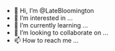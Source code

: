 - 👋 Hi, I’m @LateBloomington
- 👀 I’m interested in ...
- 🌱 I’m currently learning ...
- 💞️ I’m looking to collaborate on ...
- 📫 How to reach me ...

<!---
LateBloomington/LateBloomington is a ✨ special ✨ repository because its `README.md` (this file) appears on your GitHub profile.
You can click the Preview link to take a look at your changes.
--->
